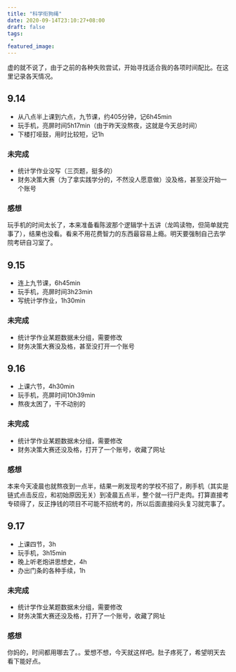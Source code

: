 ```yaml
---
title: "科学衔狗绳"
date: 2020-09-14T23:10:27+08:00
draft: false
tags:
 - 
featured_image:
---
```

虚的就不说了，由于之前的各种失败尝试，开始寻找适合我的各项时间配比。在这里记录各天情况。
## 9.14
- 从八点半上课到六点，九节课，约405分钟，记6h45min
- 玩手机，亮屏时间5h17min（由于昨天没熬夜，这就是今天总时间）
- 下楼打哑鼓，用时比较短，记1h
### 未完成
- 统计学作业没写（三页题，挺多的）
- 财务决策大赛（为了拿实践学分的，不然没人愿意做）没及格，甚至没开始一个账号
### 感想
玩手机的时间太长了，本来准备看陈波那个逻辑学十五讲（龙鸣读物，但简单就完事了），结果也没看。看来不用花费智力的东西最容易上瘾。明天要强制自己去学院考研自习室了。
## 9.15
- 连上九节课，6h45min
- 玩手机，亮屏时间3h23min
- 写统计学作业，1h30min
### 未完成
- 统计学作业某题数据未分组，需要修改
- 财务决策大赛没及格，甚至没打开一个账号
## 9.16
- 上课六节，4h30min
- 玩手机，亮屏时间10h39min
- 熬夜太困了，干不动别的
### 未完成
- 统计学作业某题数据未分组，需要修改
- 财务决策大赛还没及格，打开了一个账号，收藏了网址
### 感想
本来今天凌晨也就熬夜到一点半，结果一刷发现考的学校不招了，刷手机（其实是链式点击反应，和初始原因无关）到凌晨五点半，整个就一行尸走肉。打算直接考专硕得了，反正挣钱的项目不可能不招统考的，所以后面直接闷头复习就完事了。
## 9.17
- 上课四节，3h
- 玩手机，3h15min
- 晚上听老炮讲思想史，4h
- 办出门条的各种手续，1h
### 未完成
- 统计学作业某题数据未分组，需要修改
- 财务决策大赛还没及格，打开了一个账号，收藏了网址
### 感想
你妈的，时间都用哪去了。。爱想不想，今天就这样吧。肚子疼死了，希望明天去看下能好点。